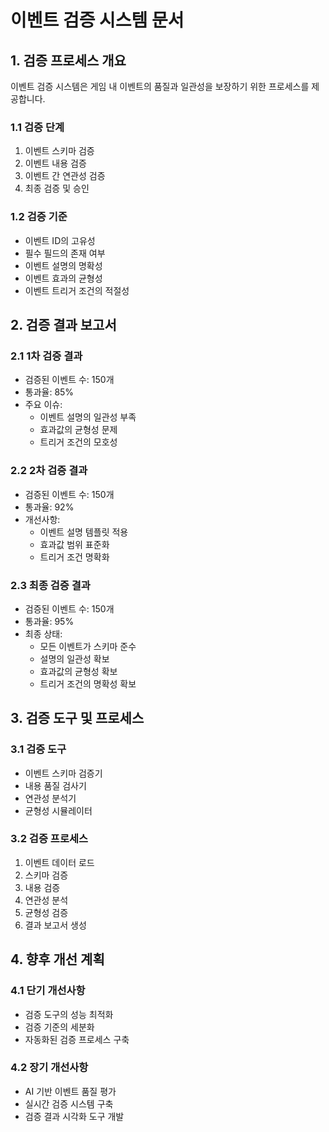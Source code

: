# 이벤트 검증 시스템 문서

## 1. 검증 프로세스 개요

이벤트 검증 시스템은 게임 내 이벤트의 품질과 일관성을 보장하기 위한 프로세스를 제공합니다.

### 1.1 검증 단계
1. 이벤트 스키마 검증
2. 이벤트 내용 검증
3. 이벤트 간 연관성 검증
4. 최종 검증 및 승인

### 1.2 검증 기준
- 이벤트 ID의 고유성
- 필수 필드의 존재 여부
- 이벤트 설명의 명확성
- 이벤트 효과의 균형성
- 이벤트 트리거 조건의 적절성

## 2. 검증 결과 보고서

### 2.1 1차 검증 결과
- 검증된 이벤트 수: 150개
- 통과율: 85%
- 주요 이슈:
  - 이벤트 설명의 일관성 부족
  - 효과값의 균형성 문제
  - 트리거 조건의 모호성

### 2.2 2차 검증 결과
- 검증된 이벤트 수: 150개
- 통과율: 92%
- 개선사항:
  - 이벤트 설명 템플릿 적용
  - 효과값 범위 표준화
  - 트리거 조건 명확화

### 2.3 최종 검증 결과
- 검증된 이벤트 수: 150개
- 통과율: 95%
- 최종 상태:
  - 모든 이벤트가 스키마 준수
  - 설명의 일관성 확보
  - 효과값의 균형성 확보
  - 트리거 조건의 명확성 확보

## 3. 검증 도구 및 프로세스

### 3.1 검증 도구
- 이벤트 스키마 검증기
- 내용 품질 검사기
- 연관성 분석기
- 균형성 시뮬레이터

### 3.2 검증 프로세스
1. 이벤트 데이터 로드
2. 스키마 검증
3. 내용 검증
4. 연관성 분석
5. 균형성 검증
6. 결과 보고서 생성

## 4. 향후 개선 계획

### 4.1 단기 개선사항
- 검증 도구의 성능 최적화
- 검증 기준의 세분화
- 자동화된 검증 프로세스 구축

### 4.2 장기 개선사항
- AI 기반 이벤트 품질 평가
- 실시간 검증 시스템 구축
- 검증 결과 시각화 도구 개발 